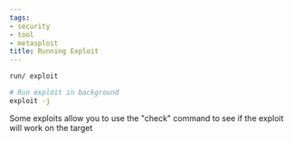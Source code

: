 ```yaml
---
tags:
- security
- tool
- metasploit
title: Running Exploit
---
```


````bash
run/ exploit

# Run exploit in background
exploit -j
````

Some exploits allow you to use the "check" command to see if the exploit will work on the target
